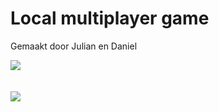 # Local multiplayer game
Gemaakt door Julian en Daniel

![](https://github.com/jul15xn/fstore/blob/8eb11b8d4907701dca7cfa4044db56e6da29a200/silly-cat.gif)
<br/>
<br/>
<br/>
![](https://media.tenor.com/O8Y9z4ALEpEAAAAM/cat-head-nodding-meme-headbutt-hit-funny-cat-silly-car.gif)